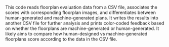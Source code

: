 This code reads floorplan evaluation data from a CSV file, associates the scores with corresponding floorplan images, and differentiates between human-generated and machine-generated plans.
It writes the results into another CSV file for further analysis and prints color-coded feedback based on whether the floorplans are machine-generated or human-generated.
It likely aims to compare how human-designed vs machine-generated floorplans score according to the data in the CSV file.
